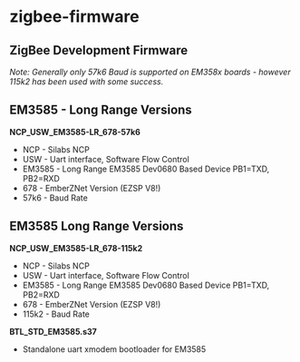 # zigbee-firmware
## ZigBee Development Firmware

_Note: Generally only 57k6 Baud is supported on EM358x boards - however 115k2 has been used with some success._

## EM3585 - Long Range Versions
__NCP_USW_EM3585-LR_678-57k6__
* NCP - Silabs NCP
* USW - Uart interface, Software Flow Control 
* EM3585 - Long Range EM3585 Dev0680 Based Device PB1=TXD, PB2=RXD
* 678 - EmberZNet Version (EZSP V8!)
* 57k6 - Baud Rate
 
## EM3585 Long Range Versions
__NCP_USW_EM3585-LR_678-115k2__
* NCP - Silabs NCP
* USW - Uart interface, Software Flow Control 
* EM3585 - Long Range EM3585 Dev0680 Based Device PB1=TXD, PB2=RXD
* 678 - EmberZNet Version (EZSP V8!)
* 115k2 - Baud Rate

__BTL_STD_EM3585.s37__
* Standalone uart xmodem bootloader for EM3585

